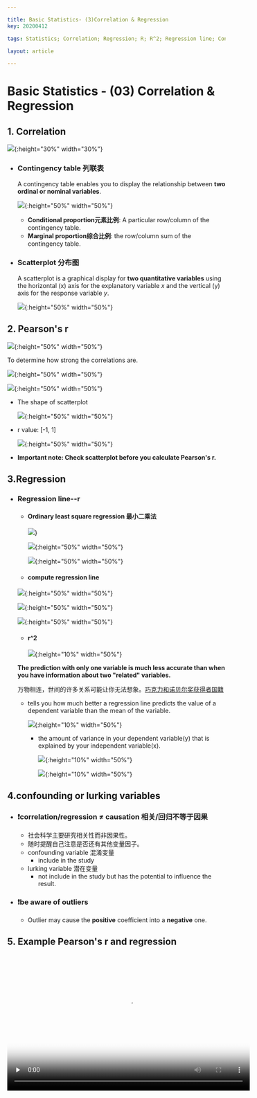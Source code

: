 ```yaml
---

title: Basic Statistics- (3)Correlation & Regression
key: 20200412

tags: Statistics; Correlation; Regression; R; R^2; Regression line; Confounding variable; lurking variable; 

layout: article

---
```


# Basic Statistics - (03) Correlation & Regression

<!--more-->

## 1. Correlation

![](https://suntarliarzn-1258316859.cos.ap-chongqing.myqcloud.com/social%20science/03%20Basic%20Statistics/week%202/01%20correlation.jpg){:height="30%" width="30%"}

- ### Contingency table 列联表

  A contingency table enables you to display the relationship between **two ordinal or nominal variables**.

  ![](https://suntarliarzn-1258316859.cos.ap-chongqing.myqcloud.com/social%20science/03%20Basic%20Statistics/week%202/02%20contingency%20table.jpg){:height="50%" width="50%"}

  - **Conditional proportion元素比例**: A particular row/column of the contingency table. 
  - **Marginal proportion综合比例**: the row/column sum of the contingency table.

- ### Scatterplot 分布图

  A scatterplot is a graphical display for **two quantitative variables** using the horizontal (x) axis for the explanatory variable *x* and the vertical (y) axis for the response variable *y*.

  ![](https://suntarliarzn-1258316859.cos.ap-chongqing.myqcloud.com/social%20science/03%20Basic%20Statistics/week%202/03%20scatterplot.jpg){:height="50%" width="50%"}

## 2. Pearson's r

![](https://suntarliarzn-1258316859.cos.ap-chongqing.myqcloud.com/social%20science/03%20Basic%20Statistics/week%202/04%20pearson%27r.jpg){:height="50%" width="50%"}

To determine how strong the correlations are.

![](https://suntarliarzn-1258316859.cos.ap-chongqing.myqcloud.com/social%20science/03%20Basic%20Statistics/week%202/16%20r%20equation.jpg){:height="50%" width="50%"}

![](https://suntarliarzn-1258316859.cos.ap-chongqing.myqcloud.com/social%20science/03%20Basic%20Statistics/week%202/07%20r%20formula.jpg){:height="50%" width="50%"}

- The shape of scatterplot

  ![](https://suntarliarzn-1258316859.cos.ap-chongqing.myqcloud.com/social%20science/03%20Basic%20Statistics/week%202/05%20scatterplot%20shape.jpg){:height="50%" width="50%"}

- r value: [-1, 1]

  ![](https://suntarliarzn-1258316859.cos.ap-chongqing.myqcloud.com/social%20science/03%20Basic%20Statistics/week%202/06%20correlation%20r%20value.jpg){:height="50%" width="50%"}

- **Important note: Check scatterplot before you calculate Pearson's r.**

## 3.Regression

- ### Regression line--r

  - #### Ordinary least square regression 最小二乘法

    ![](https://suntarliarzn-1258316859.cos.ap-chongqing.myqcloud.com/social%20science/03%20Basic%20Statistics/week%202/18%20regression%20line.jpg)}
  
    ![](https://suntarliarzn-1258316859.cos.ap-chongqing.myqcloud.com/social%20science/03%20Basic%20Statistics/week%202/08%20ordinary%20least%20squre%20regression.jpg){:height="50%" width="50%"}
  
    ![](https://suntarliarzn-1258316859.cos.ap-chongqing.myqcloud.com/social%20science/03%20Basic%20Statistics/week%202/09%20regression%20formula%20example.jpg){:height="50%" width="50%"}
  
  
  
  - #### compute regression line
  
  ![](https://suntarliarzn-1258316859.cos.ap-chongqing.myqcloud.com/social%20science/03%20Basic%20Statistics/week%202/17%20regression%20line%20equation.jpg){:height="50%" width="50%"}
  
  
  
  ![](https://suntarliarzn-1258316859.cos.ap-chongqing.myqcloud.com/social%20science/03%20Basic%20Statistics/week%202/10%20compute%20regression%20line.jpg){:height="50%" width="50%"}
  
  ![](https://suntarliarzn-1258316859.cos.ap-chongqing.myqcloud.com/social%20science/03%20Basic%20Statistics/week%202/11%20regression%20line%20example.jpg){:height="50%" width="50%"}
  
  - #### r^2
  
    ![](https://suntarliarzn-1258316859.cos.ap-chongqing.myqcloud.com/social%20science/03%20Basic%20Statistics/week%202/14%20explained%20variance.jpg){:height="10%" width="50%"}

  **The prediction with only one variable is much less accurate than when you have information about two "related" variables.**
  
  万物相连，世间的许多关系可能让你无法想象。[巧克力和诺贝尔奖获得者国籍](https://www.nejm.org/doi/full/10.1056/NEJMon1211064)
  
  - tells you how much better a regression line predicts the value of a dependent variable than the mean of the variable.
    
      ![](https://suntarliarzn-1258316859.cos.ap-chongqing.myqcloud.com/social%20science/03%20Basic%20Statistics/week%202/12%20r%20prediction.jpg){:height="10%" width="50%"}
    
    - the amount of variance in your dependent variable(y) that is explained by your independent variable(x).
    
      ![](https://suntarliarzn-1258316859.cos.ap-chongqing.myqcloud.com/social%20science/03%20Basic%20Statistics/week%202/13%20r2%20prediction.jpg){:height="10%" width="50%"}
      
      ![](https://suntarliarzn-1258316859.cos.ap-chongqing.myqcloud.com/social%20science/03%20Basic%20Statistics/week%202/15%20r%20and%20r2.jpg){:height="10%" width="50%"}
  

## 4.**confounding** or **lurking** variables

- ### :exclamation:correlation/regression ≠ causation 相关/回归不等于因果

  - 社会科学主要研究相关性而非因果性。
  - 随时提醒自己注意是否还有其他变量因子。
  - confounding variable 混淆变量
    - include in the study
  - lurking variable 潜在变量
    - not include in the study but has the potential to influence the result.

- ### :exclamation:be aware of outliers

  - Outlier may cause the **positive** coefficient into a **negative** one.

## 5. Example Pearson's r and regression

<video id="video" src="https://suntarliarzn-1258316859.cos.ap-chongqing.myqcloud.com/social%20science/03%20Basic%20Statistics/week%202/208%20Example%20Pearson%27s%20r%20and%20regression.mp4"  controls="" preload="none" width="560" height="315"  poster="https://suntarliarzn-1258316859.cos.ap-chongqing.myqcloud.com/order%20low%20to%20high.jpg">
      </video>

